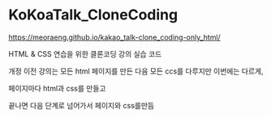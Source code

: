 # KoKoaTalk_CloneCoding

https://meoraeng.github.io/kakao_talk-clone_coding-only_html/


HTML & CSS 연습을 위한 클론코딩 강의 실습 코드

개정 이전 강의는 모든 html 페이지를 만든 다음 모든 ccs를 다루지만 이번에는 다르게,

페이지마다 html과 css를 만들고

끝나면 다음 단계로 넘어가서 페이지와 css를만듬
